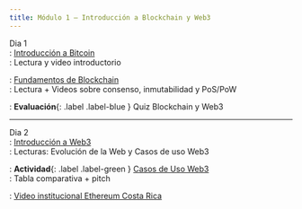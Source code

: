 ```yaml
---
title: Módulo 1 – Introducción a Blockchain y Web3
---
```


Dia 1  
: [Introducción a Bitcoin](#)  
  : Lectura y video introductorio  

: [Fundamentos de Blockchain](#)  
  : Lectura + Videos sobre consenso, inmutabilidad y PoS/PoW

: **Evaluación**{: .label .label-blue } Quiz Blockchain y Web3

---

Dia 2  
: [Introducción a Web3](#)  
  : Lecturas: Evolución de la Web y Casos de uso Web3

: **Actividad**{: .label .label-green } [Casos de Uso Web3](modulo1-actividad.md)  
  : Tabla comparativa + pitch

: [Video institucional Ethereum Costa Rica](#)
